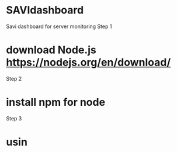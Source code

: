 # SAVIdashboard
Savi dashboard for server monitoring
Step 1
# download Node.js https://nodejs.org/en/download/

Step 2
# install npm for node 
Step 3 
# usin
